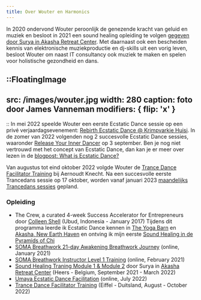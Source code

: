 ```yaml
---
title: Over Wouter en Harmonics
---
```


In 2020 ondervond Wouter peroonlijk de genezende kracht van geluid en muziek en besloot in 2021 een sound healing opleiding te volgen [gegeven door Surya in Akasha Retreat Center](https://www.akasharetreatcenter.com/).
Met daarnaast ook een bescheiden kennis van elektronische muziekproductie en dj-skills uit een vorig leven, besloot Wouter om naast IT consultancy ook muziek te maken en spelen voor holistische gezondheid en dans.

::FloatingImage
---
src: /images/wouter.jpg
width: 280
caption: foto door James Vanneman
modifiers: { flip: 'x' }
---
::
In mei 2022 speelde Wouter een eerste Ecstatic Dance sessie op een privé verjaardagsevenement: [Rebirth Ecstatic Dance @ Krimpvarkie Huisi](/news/rebirthecstaticdance). In de zomer van 2022 volgenden nog 2 succesvolle Ecstatic Dance sessies, waaronder [Release Your Inner Dancer](/news/releaseyourinnerdancer) op 3 september. 
Ben je nog niet vertrouwd met het concept van Ecstatic Dance, dan kan je er meer over lezen in de [blogpost: What is Ecstatic Dance?](/news/watisecstaticdance)

Van augustus tot eind oktober 2022 volgde Wouter de [Trance Dance Facilitator Training](https://trance-dance.net/events/trancedance-facilitator-training/) bij Aernoudt Knecht.
Na een succesvolle eerste Trancedans sessie op 17 oktober, worden vanaf januari 2023 [maandelijks Trancedans sessies](/trancedance) gepland.

### Opleiding

* The Crew, a curated 4-week Success Accelerator for Entrepreneurs door [Colleen Shell](https://fabx.tv/speaker/colleen-schell/) (Ubud, Indonesia - January 2017)
Tijdens dit programma leerde ik Ecstatic Dance kennen in [The Yoga Barn](https://www.theyogabarn.com) en [Akasha, New Earth Haven](https://newearthhaven.com/) en ontving ik mijn eerste [Sound Healing in de Pyramids of Chi](https://pyramidsofchi.com/)
* [SOMA Breathwork 21-day Awakening Breathwork Journey](https://www.somabreath.com/the-awakening-breathwork-journey-fp/) (online, January 2021)
* [SOMA Breathwork Instructor Level 1 Training](https://www.somabreath.com/breathwork-facilitator-teacher-training-certification/) (online, February 2021)
* [Sound Healing Traning Module 1 & Module 2](https://www.akasharetreatcenter.com/soundhealing-training) door
Surya in [Akasha Retreat Center](https://www.akasharetreatcenter.com/) (Heers - Belgium, September 2021 - March 2022)
* [Umaya Ecstatic Dance Facilitation](https://umaya.love/courses/ecstatic-dance-facilitation-guidelines-tools-exercises/) (online, July 2022)
* [Trance Dance Facilitator Training](https://trance-dance.net/) (Eiffel - Duitsland, August - October 2022)
